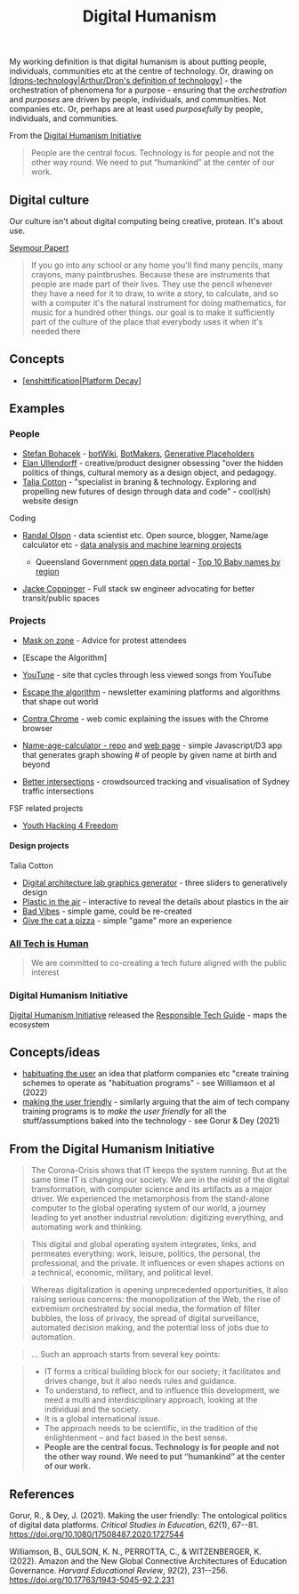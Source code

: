 ﻿---
backlinks:
- title: The relationships between BAD/SET, CASA, and Gather/Weave
  url: /memex/sense/CASA/bad_set-casa-gather-weave.html
- title: Alternate conceptions of the web
  url: /memex/sense/computing/alternate-conceptions-of-the-web.html
- title: Computing
  url: /memex/sense/computing/computing.html
- title: Use of reveal.js for presentations
  url: /memex/sense/Teaching/Mathematics/use-of-revealjs-for-presentations.html
- title: My approach to teaching digital technologies
  url: /memex/sense/Teaching/Mathematics/my-approach-to-teaching-digital-technologies.html
tags: computing, teaching, rww, digital-humanism
title: Digital Humanism
type: note
---
My working definition is that digital humanism is about putting people, individuals, communities etc at the centre of technology. Or, drawing on [[drons-technology|Arthur/Dron's definition of technology]] - the orchestration of phenomena for a purpose - ensuring that the _orchestration_ and _purposes_ are driven by people, individuals, and communities. Not companies etc.  Or, perhaps are at least used _purposefully_ by people, individuals, and communities.

From the [Digital Humanism Initiative](https://caiml.org/dighum/)

> People are the central focus. Technology is for people and not the other way round. We need to put “humankind” at the center of our work.

## Digital culture

Our culture isn't about digital computing being creative, protean. It's about use.

[Seymour Papert](https://www.youtube.com/watch?v=IhEovwWiniY&t=106s)

> If you go into any school or any home you'll find many pencils, many crayons, many paintbrushes. Because these are instruments that people are made part of their lives. They use the pencil whenever they have a need for it to draw, to write a story, to calculate, and so with a computer it's the natural instrument for doing mathematics, for music for a hundred other things.  our goal is to make it sufficiently part of the culture of the place that everybody uses it when it's needed there

## Concepts

- [[enshittification|Platform Decay]]

## Examples

### People

- [Stefan Bohacek](https://stefanbohacek.com/) - [botWiki](https://botwiki.org), [BotMakers](https://BotMakers.org), [Generative Placeholders](https://generative-placeholders.glitch.me) 
- [Elan Ullendorff](https://elan.place/) - creative/product designer obsessing "over the hidden politics of things, cultural memory as a design object, and pedagogy.
- [Talia Cotton](https://taliacotton.com/) - "specialist in braning & technology. Exploring and propelling new futures of design through data and code" - cool(ish) website design

Coding

- [Randal Olson](https://randalolson.com/) - data scientist etc. Open source, blogger, Name/age calculator etc - [data analysis and machine learning projects](https://github.com/rhiever/Data-Analysis-and-Machine-Learning-Projects)

    - Queensland Government [open data portal](https://www.data.qld.gov.au/organization/) -  [Top 10 Baby names by region](https://www.data.qld.gov.au/dataset/top-10-baby-names-by-region)

- [Jacke Coppinger](https://jakecoppinger.com/) - Full stack sw engineer advocating for better transit/public spaces

### Projects

- [Mask on zone](https://maskon.zone/) - Advice for protest attendees
- [Escape the Algorithm]
- [YouTune](https://youtune.glitch.me/) - site that cycles through less viewed songs from YouTube
- [Escape the algorithm](https://escapethealgorithm.substack.com/) - newsletter examining platforms and algorithms that shape out world
- [Contra Chrome](https://contrachrome.com/) - web comic explaining the issues with the Chrome browser

- [Name-age-calculator - repo](https://github.com/rhiever/name-age-calculator) and [web page](http://randalolson.com/name-age-calculator/) - simple Javascript/D3 app that generates graph showing # of people by given name at birth and beyond
- [Better intersections](https://betterintersections.jakecoppinger.com/about) - crowdsourced tracking and visualisation of Sydney traffic intersections

FSF related projects

- [Youth Hacking 4 Freedom](https://fsfe.org/activities/yh4f/index.en.html)


#### Design projects

Talia Cotton

- [Digital architecture lab graphics generator](https://dalab-generator.netlify.app/) - three sliders to generatively design
- [Plastic in the air](https://artsexperiments.withgoogle.com/plasticair/) - interactive to reveal the details about plastics in the air
- [Bad Vibes](https://taliacotton.com/nobadvibes/) - simple game, could be re-created
- [Give the cat a pizza](https://taliacotton.com/givethecatapizza/) - simple "game" more an experience





### [All Tech is Human](https://alltechishuman.org/)

> We are committed to co-creating a tech future aligned with the public interest 

### Digital Humanism Initiative 

[Digital Humanism Initiative](https://caiml.org/dighum/) released the [Responsible Tech Guide](https://alltechishuman.org/responsible-tech-guide) - maps the ecosystem


## Concepts/ideas 

- [habituating the user](https://codeactsineducation.wordpress.com/2023/06/10/pedagogpt/) an idea that platform companies etc "create training schemes to operate as "habituation programs" - see Williamson et al (2022)
- [making the user friendly](https://codeactsineducation.wordpress.com/2023/06/10/pedagogpt/) - similarly arguing that the aim of tech company training programs is to _make the user friendly_ for all the stuff/assumptions baked into the technology - see Gorur & Dey (2021)

## From the Digital Humanism Initiative 

> The Corona-Crisis shows that IT keeps the system running. But at the same time IT is changing our society. We are in the midst of the digital transformation, with computer science and its artifacts as a major driver. We experienced the metamorphosis from the stand-alone computer to the global operating system of our world, a journey leading to yet another industrial revolution: digitizing everything, and automating work and thinking.

> This digital and global operating system integrates, links, and permeates everything: work, leisure, politics, the personal, the professional, and the private. It influences or even shapes actions on a technical, economic, military, and political level.

> Whereas digitalization is opening unprecedented opportunities, it also raising serious concerns: the monopolization of the Web, the rise of extremism orchestrated by social media, the formation of filter bubbles, the loss of privacy, the spread of digital surveillance, automated decision making, and the potential loss of jobs due to automation.

> ... 
> Such an approach starts from several key points:

> -    IT forms a critical building block for our society; it facilitates and drives change, but it also needs rules and guidance.
> -    To understand, to reflect, and to influence this development, we need a multi and interdisciplinary approach, looking at the individual and the society.
> -    It is a global international issue.
> -    The approach needs to be scientific, in the tradition of the enlightenment – and fact based in the best sense.
> -    **People are the central focus. Technology is for people and not the other way round. We need to put “humankind” at the center of our work.**

## References

Gorur, R., & Dey, J. (2021). Making the user friendly: The ontological politics of digital data platforms. *Critical Studies in Education*, *62*(1), 67--81. <https://doi.org/10.1080/17508487.2020.1727544>

Williamson, B., GULSON, K. N., PERROTTA, C., & WITZENBERGER, K. (2022). Amazon and the New Global Connective Architectures of Education Governance. *Harvard Educational Review*, *92*(2), 231--256. <https://doi.org/10.17763/1943-5045-92.2.231>

[//begin]: # "Autogenerated link references for markdown compatibility"
[drons-technology|Arthur/Dron's definition of technology]: ../nodt/drons-technology "Dron's take on technology"
[enshittification|Platform Decay]: enshittification "Platform Decay (enshittification)"
[//end]: # "Autogenerated link references"